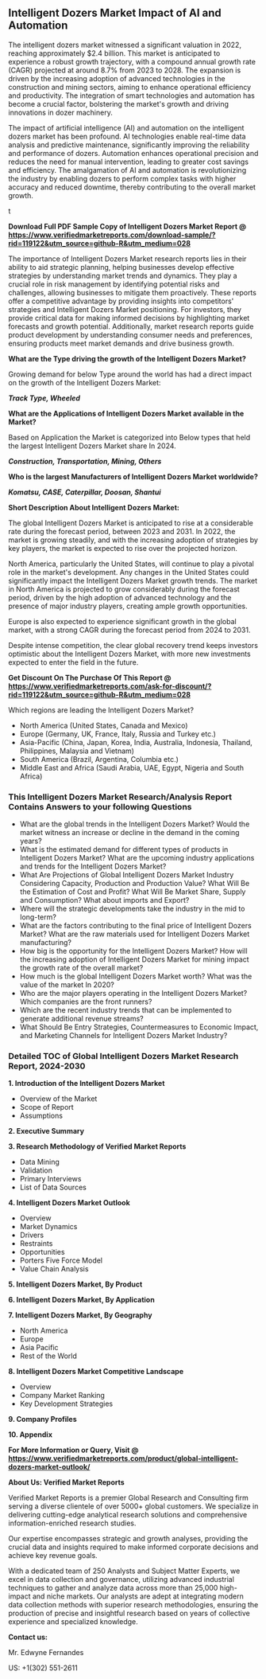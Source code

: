 <h2>Intelligent Dozers Market Impact of AI and Automation</h2><p>The intelligent dozers market witnessed a significant valuation in 2022, reaching approximately $2.4 billion. This market is anticipated to experience a robust growth trajectory, with a compound annual growth rate (CAGR) projected at around 8.7% from 2023 to 2028. The expansion is driven by the increasing adoption of advanced technologies in the construction and mining sectors, aiming to enhance operational efficiency and productivity. The integration of smart technologies and automation has become a crucial factor, bolstering the market's growth and driving innovations in dozer machinery.</p><p>The impact of artificial intelligence (AI) and automation on the intelligent dozers market has been profound. AI technologies enable real-time data analysis and predictive maintenance, significantly improving the reliability and performance of dozers. Automation enhances operational precision and reduces the need for manual intervention, leading to greater cost savings and efficiency. The amalgamation of AI and automation is revolutionizing the industry by enabling dozers to perform complex tasks with higher accuracy and reduced downtime, thereby contributing to the overall market growth.</p>t</p><p id="" class=""><strong>Download Full PDF Sample Copy of Intelligent Dozers Market Report @ <a href="https://www.verifiedmarketreports.com/download-sample/?rid=119122&utm_source=github-R&utm_medium=028" target="_blank">https://www.verifiedmarketreports.com/download-sample/?rid=119122&utm_source=github-R&utm_medium=028</a></strong></p><p>The importance of&nbsp;Intelligent Dozers Market research reports lies in their ability to aid strategic planning, helping businesses develop effective strategies by understanding market trends and dynamics. They play a crucial role in risk management by identifying potential risks and challenges, allowing businesses to mitigate them proactively. These reports offer a competitive advantage by providing insights into competitors' strategies and Intelligent Dozers Market positioning. For investors, they provide critical data for making informed decisions by highlighting market forecasts and growth potential. Additionally, market research reports guide product development by understanding consumer needs and preferences, ensuring products meet market demands and drive business growth.</p><p><strong>What are the&nbsp;Type driving the growth of the Intelligent Dozers Market?</strong></p><p id="" class="">Growing demand for below Type around the world has had a direct impact on the growth of the Intelligent Dozers Market:</p><em><strong>Track Type, Wheeled</strong></em></p><strong>What are the&nbsp;Applications&nbsp;of Intelligent Dozers Market available in the Market?</strong></p><p id="" class="">Based on Application the Market is categorized into Below types that held the largest Intelligent Dozers Market share In 2024.</p><em><strong>Construction, Transportation, Mining, Others</strong></em></p><strong>Who is the largest Manufacturers of Intelligent Dozers Market worldwide?</strong></p><p><em><strong>Komatsu, CASE, Caterpillar, Doosan, Shantui</strong></em></p><p id="" class=""><strong>Short Description About Intelligent Dozers Market:</strong></p><p>The global Intelligent Dozers Market is anticipated to rise at a considerable rate during the forecast period, between 2023 and 2031. In 2022, the market is growing steadily, and with the increasing adoption of strategies by key players, the market is expected to rise over the projected horizon.</p><p>North America, particularly the United States, will continue to play a pivotal role in the market's development. Any changes in the United States could significantly impact the Intelligent Dozers Market growth trends. The market in North America is projected to grow considerably during the forecast period, driven by the high adoption of advanced technology and the presence of major industry players, creating ample growth opportunities.</p><p>Europe is also expected to experience significant growth in the global market, with a strong CAGR during the forecast period from 2024 to 2031.</p><p>Despite intense competition, the clear global recovery trend keeps investors optimistic about the Intelligent Dozers Market, with more new investments expected to enter the field in the future.</p><p id="" class=""><strong>Get Discount On The Purchase Of This Report @ <a href="https://www.verifiedmarketreports.com/ask-for-discount/?rid=119122&utm_source=github-R&utm_medium=028" target="_blank">https://www.verifiedmarketreports.com/ask-for-discount/?rid=119122&utm_source=github-R&utm_medium=028</a></strong></p>Which regions are leading the Intelligent Dozers Market?</p><ul><li>North America (United States, Canada and Mexico)</li><li>Europe (Germany, UK, France, Italy, Russia and Turkey etc.)</li><li>Asia-Pacific (China, Japan, Korea, India, Australia, Indonesia, Thailand, Philippines, Malaysia and Vietnam)</li><li>South America (Brazil, Argentina, Columbia etc.)</li><li>Middle East and Africa (Saudi Arabia, UAE, Egypt, Nigeria and South Africa)</li></ul><h3 id="" class="">This Intelligent Dozers Market Research/Analysis Report Contains Answers to your following Questions</h3><ul><li>What are the global trends in the Intelligent Dozers Market? Would the market witness an increase or decline in the demand in the coming years?</li><li>What is the estimated demand for different types of products in Intelligent Dozers Market? What are the upcoming industry applications and trends for the Intelligent Dozers Market?</li><li>What Are Projections of Global Intelligent Dozers Market Industry Considering Capacity, Production and Production Value? What Will Be the Estimation of Cost and Profit? What Will Be Market Share, Supply and Consumption? What about imports and Export?</li><li>Where will the strategic developments take the industry in the mid to long-term?</li><li>What are the factors contributing to the final price of Intelligent Dozers Market? What are the raw materials used for Intelligent Dozers Market manufacturing?</li><li>How big is the opportunity for the Intelligent Dozers Market? How will the increasing adoption of Intelligent Dozers Market for mining impact the growth rate of the overall market?</li><li>How much is the global Intelligent Dozers Market worth? What was the value of the market In 2020?</li><li>Who are the major players operating in the Intelligent Dozers Market? Which companies are the front runners?</li><li>Which are the recent industry trends that can be implemented to generate additional revenue streams?</li><li>What Should Be Entry Strategies, Countermeasures to Economic Impact, and Marketing Channels for Intelligent Dozers Market Industry?</li></ul><h3 id="" class="">Detailed TOC of Global Intelligent Dozers Market Research Report, 2024-2030</h3><p id="" class=""><strong>1. Introduction of the Intelligent Dozers Market</strong></p><ul><li>Overview of the Market</li><li>Scope of Report</li><li>Assumptions</li></ul><p id="" class=""><strong>2. Executive Summary</strong></p><p id="" class=""><strong>3. Research Methodology of Verified Market Reports</strong></p><ul><li>Data Mining</li><li>Validation</li><li>Primary Interviews</li><li>List of Data Sources</li></ul><p id="" class=""><strong>4. Intelligent Dozers Market Outlook</strong></p><ul><li>Overview</li><li>Market Dynamics</li><li>Drivers</li><li>Restraints</li><li>Opportunities</li><li>Porters Five Force Model</li><li>Value Chain Analysis</li></ul><p id="" class=""><strong>5. Intelligent Dozers Market, By Product</strong></p><p id="" class=""><strong>6. Intelligent Dozers Market, By Application</strong></p><p id="" class=""><strong>7. Intelligent Dozers Market, By Geography</strong></p><ul><li>North America</li><li>Europe</li><li>Asia Pacific</li><li>Rest of the World</li></ul><p id="" class=""><strong>8. Intelligent Dozers Market Competitive Landscape</strong></p><ul><li>Overview</li><li>Company Market Ranking</li><li>Key Development Strategies</li></ul><p id="" class=""><strong>9. Company Profiles</strong></p><p id="" class=""><strong>10. Appendix</strong></p><p id="" class=""><strong>For More Information or Query, Visit @ <a href="https://www.verifiedmarketreports.com/product/global-intelligent-dozers-market-outlook/" target="_blank">https://www.verifiedmarketreports.com/product/global-intelligent-dozers-market-outlook/</a></strong></p><p id="" class=""><strong>About Us: Verified Market Reports</strong></p><p id="" class="">Verified Market Reports is a premier Global Research and Consulting firm serving a diverse clientele of over 5000+ global customers. We specialize in delivering cutting-edge analytical research solutions and comprehensive information-enriched research studies.</p><p id="" class="">Our expertise encompasses strategic and growth analyses, providing the crucial data and insights required to make informed corporate decisions and achieve key revenue goals.</p><p id="" class="">With a dedicated team of 250 Analysts and Subject Matter Experts, we excel in data collection and governance, utilizing advanced industrial techniques to gather and analyze data across more than 25,000 high-impact and niche markets. Our analysts are adept at integrating modern data collection methods with superior research methodologies, ensuring the production of precise and insightful research based on years of collective experience and specialized knowledge.</p><p id="" class=""><strong>Contact us:</strong></p><p id="" class="">Mr. Edwyne Fernandes</p><p id="" class="">US: +1(302) 551-2611</p>